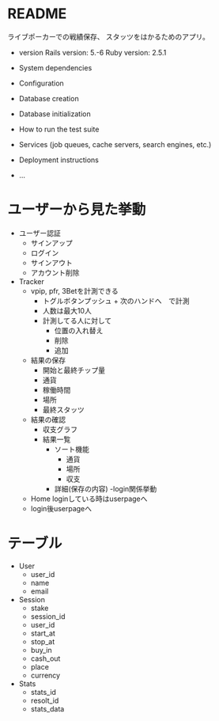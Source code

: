# README

ライブポーカーでの戦績保存、
スタッツをはかるためのアプリ。

* version
Rails version: 5.-6
Ruby version: 2.5.1

* System dependencies

* Configuration

* Database creation

* Database initialization

* How to run the test suite

* Services (job queues, cache servers, search engines, etc.)

* Deployment instructions

* ...


# ユーザーから見た挙動
- ユーザー認証
  - サインアップ
  - ログイン
  - サインアウト
  - アカウント削除
- Tracker
  - vpip, pfr, 3Betを計測できる
    - トグルボタンプッシュ + 次のハンドへ　で計測
    - 人数は最大10人
    - 計測してる人に対して
      - 位置の入れ替え
      - 削除
      - 追加
  - 結果の保存
    - 開始と最終チップ量
    - 通貨
    - 稼働時間
    - 場所
    - 最終スタッツ
  - 結果の確認
    - 収支グラフ
    - 結果一覧
      - ソート機能
        - 通貨
        - 場所
        - 収支
      - 詳細(保存の内容)
-login関係挙動
  - Home loginしている時はuserpageへ
  - login後userpageへ


# テーブル
- User
  - user_id
  - name
  - email
- Session
  - stake
  - session_id
  - user_id
  - start_at
  - stop_at
  - buy_in
  - cash_out
  - place
  - currency
- Stats
  - stats_id
  - resolt_id
  - stats_data